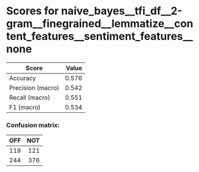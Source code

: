 # Scores for naive_bayes__tfi_df__2-gram__finegrained__lemmatize__content_features__sentiment_features__none
|      Score      |Value|
|-----------------|----:|
|Accuracy         |0.576|
|Precision (macro)|0.542|
|Recall (macro)   |0.551|
|F1 (macro)       |0.534|

### Confusion matrix:
|OFF|NOT|
|--:|--:|
|119|121|
|244|376|
